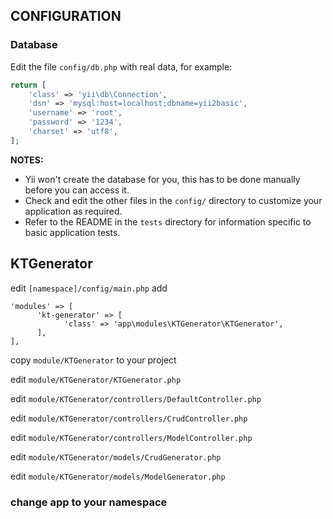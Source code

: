CONFIGURATION
-------------

### Database

Edit the file `config/db.php` with real data, for example:

```php
return [
    'class' => 'yii\db\Connection',
    'dsn' => 'mysql:host=localhost;dbname=yii2basic',
    'username' => 'root',
    'password' => '1234',
    'charset' => 'utf8',
];
```

**NOTES:**
- Yii won't create the database for you, this has to be done manually before you can access it.
- Check and edit the other files in the `config/` directory to customize your application as required.
- Refer to the README in the `tests` directory for information specific to basic application tests.

KTGenerator
------------

edit `[namespace]/config/main.php` add

```
'modules' => [
      'kt-generator' => [
            'class' => 'app\modules\KTGenerator\KTGenerator',
      ],
],
```

copy `module/KTGenerator` to your project

edit `module/KTGenerator/KTGenerator.php` 

edit `module/KTGenerator/controllers/DefaultController.php` 

edit `module/KTGenerator/controllers/CrudController.php` 

edit `module/KTGenerator/controllers/ModelController.php` 

edit `module/KTGenerator/models/CrudGenerator.php` 

edit `module/KTGenerator/models/ModelGenerator.php` 

### change app to your namespace

